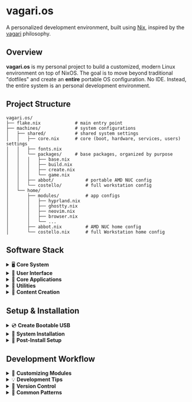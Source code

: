 # vagari.os

A personalized development environment, built using [Nix](https://nixos.org), inspired by the [vagari](https://github.com/nosvagor/vagari) philosophy.

## Overview

**vagari.os** is my personal project to build a customized, modern Linux environment on top of NixOS.
The goal is to move beyond traditional "dotfiles" and create an **entire** portable OS configuration. No IDE. Instead, the entire system is an personal development environment.

## Project Structure

```plaintext
vagari.os/
├── flake.nix             # main entry point
├── machines/             # system configurations
│   ├── shared/           # shared system settings
│   │   ├── core.nix      # core (boot, hardware, services, users) settings
│   │   ├── fonts.nix
│   │   └── packages/     # base packages, organized by purpose
│   │   │   ├── base.nix
│   │   │   ├── build.nix
│   │   │   ├── create.nix
│   │   │   └── game.nix
│   │   ├── abbot/            # portable AMD NUC config
│   │   └── costello/         # full workstation config
│   └── home/
│       ├── modules/          # app configs
│       │   ├── hyprland.nix
│       │   ├── ghostty.nix
│       │   ├── neovim.nix
│       │   ├── browser.nix
│       │   └── ...
│       ├── abbot.nix         # AMD NUC home config
│       └── costello.nix      # full Workstation home config
```

## Software Stack

<details closed>
<summary>🖥️ <b>Core System</b></summary>
<br>

**Display Server**: [Wayland](https://wayland.freedesktop.org/)

- Modern, secure display protocol
- Better HiDPI support
- Hardware acceleration

**Window Manager**: [Hyprland](https://hyprland.org/)

- Dynamic tiling Wayland compositor
- GPU-accelerated animations
- Modern features like blur and rounded corners
- Custom workspace layout (SEDT-based)

**Display Manager**: [SDDM](https://github.com/sddm/sddm)

- Fast, modern login manager
- Wayland support
- Themed with Catppuccin

<br>
</details>

<details>
<summary>🎨 <b>User Interface</b></summary>
<br>

**Theme**: [Nordic](https://github.com/EliverLara/Nordic)

- Cohesive dark theme across GTK and Qt
- Nordzy cursor and icon themes
- Consistent styling across all applications

**Fonts**:

- UI Fonts:

  - [Satoshi](https://www.fontshare.com/fonts/satoshi): Primary UI font, geometric variable sans-serif
  - [Outfit](https://github.com/Outfitio/Outfit-Fonts): Modern display font for headings

- Code Font:

  - [Iosevka Custom Build](https://typeof.net/Iosevka/customizer): "Iosevka Vagari"
    - Customized for coding clarity
    - PureScript-style ligatures
    - Enhanced character variants for readability
    - Normal spacing for UI compatibility

- Reading & Print:

  - [EB Garamond](https://github.com/octaviopardo/EBGaramond12): Classic serif for long-form text
  - [Crimson](https://github.com/skosch/Crimson): Modern serif alternative

- Extended Support:

  - Noto family for Unicode, CJK, emoji, and more
  - Math & science symbols via STIX Two
  - Comprehensive script coverage (Arabic, Hebrew, Indic)

**Widgets**: [Eww](https://github.com/elkowar/eww)

- Used primarily as status Bar
- Custom widgets for anything else that is needed.

<br>
</details>

<details>
<summary>📱 <b>Core Applications</b></summary>
<br>

**Terminal**: [Ghostty](https://github.com/mitchellh/ghostty)

- GPU-accelerated terminal emulator
- Modern features like ligatures
- Excellent font rendering

**Browser**: [Firefox Developer Edition](https://www.mozilla.org/en-US/firefox/developer/)

- Custom privacy settings
- Development tools enabled
- Nordic theme integration
- Additional browsers for testing:
  - Chrome, Edge, Brave

**Editor**: [Neovim](https://neovim.io/)

- Modal editing
- LSP integration
- Custom configuration

<br>
</details>

<details>
<summary>🔧 <b>Utilities</b></summary>
<br>

**Build Tools**:

- [`just`](https://github.com/casey/just): Modern Make alternative
- [`ninja`](https://ninja-build.org/)/[`meson`](https://mesonbuild.com/): Fast build system
- [`sccache`](https://github.com/mozilla/sccache): Compiler cache

**Modern CLI Tools**:

- [`eza`](https://github.com/eza-community/eza): Modern ls
- [`bat`](https://github.com/sharkdp/bat): Modern cat
- [`fd`](https://github.com/sharkdp/fd): Modern find
- [`ripgrep`](https://github.com/BurntSushi/ripgrep): Modern grep
- [`du-dust`](https://github.com/bootandy/dust): Modern du
- [`btop`](https://github.com/aristocratos/btop): System monitor
- [`zoxide`](https://github.com/ajeetdsouza/zoxide): Smart cd

**Network Tools**:

- [`age`](https://github.com/FiloSottile/age): Modern encryption
- [`dogdns`](https://github.com/ogham/dog): Modern dig
- [`mtr`](https://github.com/traviscross/mtr): Modern traceroute
- [`socat`](http://www.dest-unreach.org/socat/): Modern netcat

<br>
</details>

<details>
<summary>🎥 <b>Content Creation</b></summary>
<br>

**Video**:

- [OBS Studio](https://obsproject.com/): Video recording and streaming
- [DaVinci Resolve](https://www.blackmagicdesign.com/products/davinciresolve): Video editing
- [FFmpeg](https://ffmpeg.org/): it's ffmpeg

**3D/Graphics**:

- [Blender](https://www.blender.org/): 3D modeling, animation, and rendering
- [GIMP](https://www.gimp.org/): Image editing
- [Inkscape](https://inkscape.org/): Vector graphics

**Audio**:

- [Ardour](https://ardour.org/): Audio recording and editing
- [Audacity](https://www.audacityteam.org/): Audio editing

<br>
</details>

## Setup & Installation

<details>
<summary>💿 <b>Create Bootable USB</b></summary>
<br>

**Download ISO**:

```bash
curl -L \
https://channels.nixos.org/nixos-23.11/latest-nixos-minimal-x86_64-linux.iso \
-o nixos.iso
```

**Prepare USB**:

```bash
# Identify your USB drive
lsblk

# Write ISO (replace sdX with your drive, e.g., sdb)
sudo dd if=nixos.iso of=/dev/sdX bs=4M status=progress conv=fsync
```

<br>
</details>

<details>
<summary>🚀 <b>System Installation</b></summary>
<br>

**Network Setup**:

```bash
# Connect to WiFi & test connection
sudo nmtui
ping -c 3 github.com
```

**Run Installer**:

```bash
# Get the installer
nix-shell -p curl git
curl -L https://raw.githubusercontent.com/nosvagor/vagari.os/main/install.sh -o install.sh
chmod +x install.sh

# Start installation
./install.sh

# "Options:"
# --auto         Run with defaults (non-interactive)
# --hostname     Set hostname (default: abbot)
# --disk         Specify disk to install to
# --username     Set username (default: nosvagor)
# --help         Show this help message
```

<br>
</details>

<details>
<summary>🔐 <b>Post-Install Setup</b></summary>
<br>

**Apply Configuration**:

```bash
# Apply your full system configuration
sudo nixos-rebuild switch --flake .#$(hostname)
```

**Setup Secrets**:

```bash
# Set up secrets using Bitwarden (if using existing keys)
bw login
bw get notes sops-keys > ~/.config/sops/age/vagari-os.txt
```

<br>
</details>

## Development Workflow

<details>
<summary>🔄 <b>Customizing Modules</b></summary>
<br>

**Testing Changes**:

```bash
# Validate flake
nix flake check

# Build without applying
sudo nixos-rebuild build --flake .#$(hostname)
```

**Applying Changes**:

```bash
# Quick rebuild (only rebuild changed modules)
sudo nixos-rebuild switch --flake .#$(hostname) --fast

# Full rebuild (useful after major changes)
sudo nixos-rebuild switch --flake .#$(hostname)
```

**Debugging**:

```bash
# Show detailed build logs
sudo nixos-rebuild switch --flake .#$(hostname) --show-trace

# Print dependency graph
sudo nixos-rebuild switch --flake .#$(hostname) --print-build-logs
```

<br>
</details>

<details>
<summary>💡 <b>Development Tips</b></summary>
<br>

**Module Organization**:

- Keep machine-specific configs in `machines/<hostname>/`
- Share common settings in `machines/shared/`
- User-specific configs go in `home/modules/`

**Example Workflow**:

```bash
# 1. Edit a module
nvim home/modules/neovim.nix

# 2. Test changes
sudo nixos-rebuild build --flake .#$(hostname)

# 3. Apply if build succeeds
sudo nixos-rebuild switch --flake .#$(hostname) --fast
```

<br>
</details>

<details>
<summary>📝 <b>Version Control</b></summary>
<br>

**Atomic Changes**:

```bash
# Stage specific module changes
git add home/modules/neovim.nix
git commit -m "neovim: add telescope plugin"

# Or stage all config changes
git add .
git commit -m "system: update core packages"
```

**Feature Branches**:

```bash
# Create feature branch
git checkout -b feature/wayland-setup

# Test and commit changes
sudo nixos-rebuild build --flake .#$(hostname)
git add .
git commit -m "wayland: add hyprland configuration"

# Merge when ready
git checkout main
git merge feature/wayland-setup
```

<br>
</details>

<details>
<summary>🔨 <b>Common Patterns</b></summary>
<br>

**Testing in Temporary Shell**:

```bash
# Try new packages
nix-shell -p package-name

# Or use flake-based dev shell
nix develop
```

**System Recovery**:

```bash
# List generations
sudo nix-env --list-generations --profile /nix/var/nix/profiles/system

# Roll back to last working config
sudo nixos-rebuild switch --rollback
```

**Updating Dependencies**:

```bash
# Update all inputs
nix flake update

# Update specific input
nix flake lock --update-input nixpkgs
```

<br>
</details>
